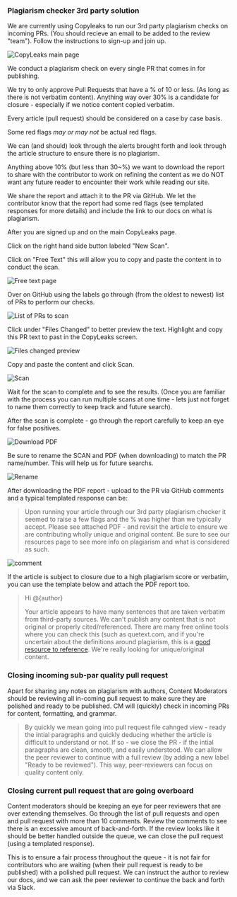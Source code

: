 ### Plagiarism checker 3rd party solution
We are currently using Copyleaks to run our 3rd party plagiarism checks on incoming PRs. 
(You should recieve an email to be added to the review "team"). Follow the instructions to sign-up and join up.

![CopyLeaks main page](/static/images/screen_capture.JPG)

We conduct a plagiarism check on every single PR that comes in for publishing. 

We try to only approve Pull Requests that have a % of 10 or less. (As long as there is not verbatim content). Anything way over 30% is a candidate for closure - especially if we notice content copied verbatim. 

Every article (pull request) should be considered on a case by case basis. 

Some red flags *may or may not* be actual red flags. 

We can (and should) look through the alerts brought forth and look through the article structure to ensure there is no plagiarism. 

Anything above 10% (but less than 30~%) we want to download the report to share with the contributor to work on refining the content as we do NOT want any future reader to encounter their work while reading our site. 

We share the report and attach it to the PR via GitHub. We let the contributor know that the report had some red flags (see templated responses for more details) and include the link to our docs on what is plagiarism. 

After you are signed up and on the main CopyLeaks page. 

Click on the right hand side button labeled "New Scan". 

Click on "Free Text" this will allow you to copy and paste the content in to conduct the scan. 

![Free text page](/static/images/free-text.JPG)

Over on GitHub using the labels go through (from the oldest to newest) list of PRs to perform our checks. 

![List of PRs to scan](/static/images/listofprs.JPG)

Click under "Files Changed" to better preview the text. Highlight and copy this PR text to past in the CopyLeaks screen. 

![Files changed preview](/static/images/files-changed.png)

Copy and paste the content and click Scan. 

![Scan](/static/images/scan.jpg)

Wait for the scan to complete and to see the results. (Once you are familiar with the process you can run multiple scans at one time - lets just not forget to name them correctly to keep track and future search).

After the scan is complete - go through the report carefully to keep an eye for false positives. 

![Download PDF](/static/images/download-pdf.jpg)

Be sure to rename the SCAN and PDF (when downloading) to match the PR name/number. This will help us for future searchs. 

![Rename](/static/images/rename.jpg)

After downloading the PDF report - upload to the PR via GitHub comments and a typical templated response can be:

>Upon running your article through our 3rd party plagiarism checker it seemed to raise a few flags and the % was higher than we typically accept.
>Please see attached PDF - and revisit the article to ensure we are contributing wholly unique and original content.
>Be sure to see our resources page to see more info on plagiarism and what is considered as such.

![comment](/static/images/comment.JPG)

If the article is subject to closure due to a high plagiarism score or verbatim, you can use the template below and attach the PDF report too.

> Hi @{author}
>
> Your article appears to have many sentences that are taken verbatim from third-party sources. We can't publish any content that is not original or properly cited/referenced. There are many free online tools where you can check this (such as quetext.com, and if you're uncertain about the definitions around plagiarism, this is a [good resource to reference](https://www.scribbr.com/category/plagiarism/).
> We're really looking for unique/original content.

### Closing incoming sub-par quality pull request
Apart for sharing any notes on plagiarism with authors, Content Moderators should be reviewing all in-coming pull request to make sure they are polished and ready to be published. CM will (quickly) check in incoming PRs for content, formatting, and grammar. 

>By quickly we mean going into pull request file cahnged view - ready the intial paragraphs and quickly deducing whether the article is difficult to understand or not. If so - we close the PR - if the intial paragraphs are clean, smooth, and easily understood. We can allow the peer reviewer to continue with a full review (by adding a new label "Ready to be reviewed"). This way, peer-reviewers can focus on quality content only. 

### Closing current pull request that are going overboard
Content moderators should be keeping an eye for peer reviewers that are over extending themselves. Go through the list of pull requests and open and pull request with more than 10 comments. Review the comments to see there is an excessive amount of back-and-forth. If the review looks like it should be better handled outside the queue, we can close the pull request (using a templated response). 

This is to ensure a fair process throughout the queue - it is not fair for contributors who are waiting (when their pull request is ready to be published) with a polished pull request. We can instruct the author to review our docs, and we can ask the peer reviewer to continue the back and forth via Slack.


